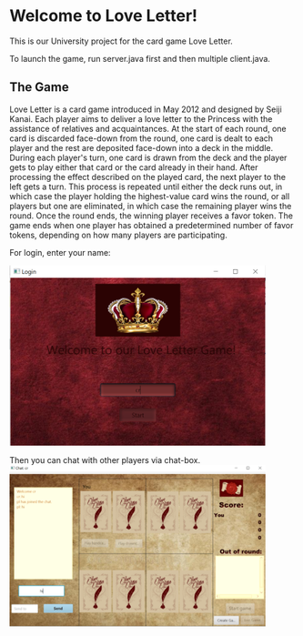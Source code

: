 # Welcome to Love Letter!
This is our University project for the card game Love Letter.

To launch the game, run server.java first and then multiple client.java.

## The Game

Love Letter is a card game introduced in May 2012 and designed by Seiji Kanai. Each player aims to deliver a love letter to the Princess with the assistance of relatives and acquaintances. At the start of each round, one card is discarded face-down from the round, one card is dealt to each player and the rest are deposited face-down into a deck in the middle. During each player's turn, one card is drawn from the deck and the player gets to play either that card or the card already in their hand. After processing the effect described on the played card, the next player to the left gets a turn. This process is repeated until either the deck runs out, in which case the player holding the highest-value card wins the round, or all players but one are eliminated, in which case the remaining player wins the round. Once the round ends, the winning player receives a favor token. The game ends when one player has obtained a predetermined number of favor tokens, depending on how many players are participating.

For login, enter your name:

<img src="src/client/resources/login.PNG" width="450" />

<br />

Then you can chat with other players via chat-box.
<img src="src/client/resources/chat.PNG" width="450" />

